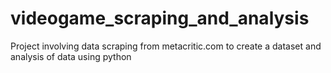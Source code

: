 # videogame_scraping_and_analysis
Project involving data scraping from metacritic.com to create a dataset and analysis of data using python

